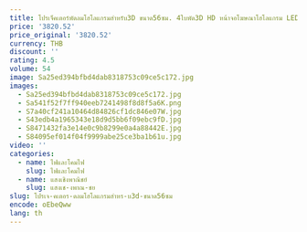 ```yaml
---
title: โปรเจ็คเตอร์พัดลมโฮโลแกรมสำหรับ3D ขนาด56ซม. 4ใบพัด3D HD หน้าจอโฆษณาโฮโลแกรม LED พัดลมภาพโฮโลแกรมสดใส
price: '3820.52'
price_original: '3820.52'
currency: THB
discount: ''
rating: 4.5
volume: 54
image: Sa25ed394bfbd4dab8318753c09ce5c172.jpg
images:
  - Sa25ed394bfbd4dab8318753c09ce5c172.jpg
  - Sa541f52f7ff940eeb7241498f8d8f5a6K.png
  - S7a40cf241a10464d84826cf1dc846e07W.jpg
  - S43edb4a1965343e18d9d5bb6f09ebc9fD.jpg
  - S8471432fa3e14e0c9b8299e0a4a88442E.jpg
  - S84095ef014f04f9999abe25ce3ba1b61u.jpg
video: ''
categories:
  - name: ไฟและโคมไฟ
    slug: ไฟและโคมไฟ
  - name: แสงเชิงพาณิชย์
    slug: แสงเช-งพาณ-ชย
slug: โปรเจ-คเตอร-ดลมโฮโลแกรมสำหร-บ3d-ขนาด56ซม
encode: oEbeQww
lang: th
---
```

  